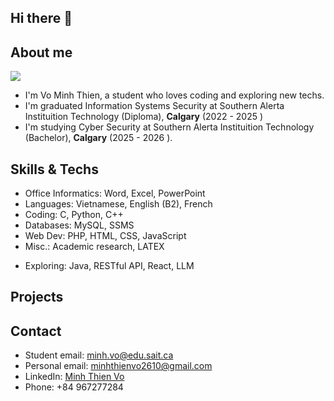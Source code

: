 ## Hi there 👋

## About me 

![](https://github-readme-stats.vercel.app/api?username=vubump123&show_icons=true&theme=radical)
- I'm Vo Minh Thien, a student who loves coding and exploring new techs.
- I'm graduated Information Systems Security at Southern Alerta Instituition Technology (Diploma), **Calgary** (2022 - 2025 )
-  I'm studying Cyber Security  at Southern Alerta Instituition Technology (Bachelor), **Calgary** (2025 - 2026 ).

## Skills & Techs

- Office Informatics: Word, Excel, PowerPoint
- Languages: Vietnamese, English (B2), French
- Coding: C, Python, C++
- Databases: MySQL, SSMS
- Web Dev: PHP, HTML, CSS, JavaScript
- Misc.: Academic research, LATEX


+ Exploring: Java, RESTful API, React, LLM

## Projects



## Contact
 
- Student email: [minh.vo@edu.sait.ca](mailto:minh.vo@edu.sait.ca)
- Personal email: [minhthienvo2610@gmail.com](mailto:minhthienvo2610@gmail.com) 
- LinkedIn: [Minh Thien Vo](https://www.linkedin.com/in/minh-thien-vo-a8944b204/)
- Phone: +84 967277284
